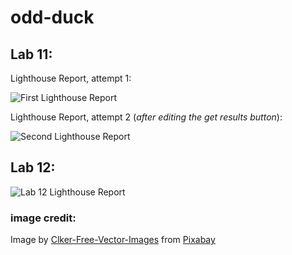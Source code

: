 # odd-duck

## Lab 11:

Lighthouse Report, attempt 1:

![First Lighthouse Report](assets/Lab%2011_%20Odd%20Duck%20Projects%20and%201%20more%20page%20-%20Personal%20-%20Microsoft%E2%80%8B%20Edge%2026_06_2023%2016_34_31.png)

Lighthouse Report, attempt 2 (*after editing the get results button*):

![Second Lighthouse Report](assets/Lab%2011_%20Odd%20Duck%20Projects%20and%201%20more%20page%20-%20Personal%20-%20Microsoft%E2%80%8B%20Edge%2026_06_2023%2016_35_37.png)

## Lab 12:

![Lab 12 Lighthouse Report](assets/Lab%2011_%20Odd%20Duck%20Projects%20and%202%20more%20pages%20-%20Personal%20-%20Microsoft%E2%80%8B%20Edge%2027_06_2023%2016_55_26.png)


### image credit: 
Image by <a href="https://pixabay.com/users/clker-free-vector-images-3736/?utm_source=link-attribution&utm_medium=referral&utm_campaign=image&utm_content=30875">Clker-Free-Vector-Images</a> from <a href="https://pixabay.com//?utm_source=link-attribution&utm_medium=referral&utm_campaign=image&utm_content=30875">Pixabay</a>